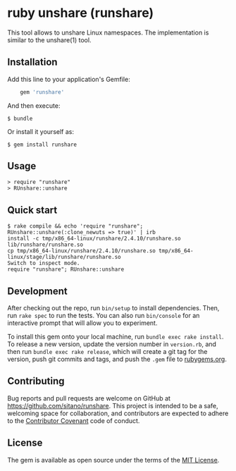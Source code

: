 # ruby unshare (runshare)

This tool allows to unshare Linux namespaces.
The implementation is similar to the unshare(1) tool.

## Installation

Add this line to your application's Gemfile:

```ruby
    gem 'runshare'
```

And then execute:

    $ bundle

Or install it yourself as:

    $ gem install runshare 

## Usage

    > require "runshare"
    > RUnshare::unshare

## Quick start

    $ rake compile && echo 'require "runshare"; RUnshare::unshare(:clone_newuts => true)' | irb
    install -c tmp/x86_64-linux/runshare/2.4.10/runshare.so lib/runshare/runshare.so
    cp tmp/x86_64-linux/runshare/2.4.10/runshare.so tmp/x86_64-linux/stage/lib/runshare/runshare.so
    Switch to inspect mode.
    require "runshare"; RUnshare::unshare

## Development

After checking out the repo, run `bin/setup` to install dependencies.
Then, run `rake spec` to run the tests.
You can also run `bin/console` for an interactive prompt that will allow you to experiment.

To install this gem onto your local machine, run `bundle exec rake install`.
To release a new version, update the version number in `version.rb`,
and then run `bundle exec rake release`, which will create a git tag
for the version, push git commits and tags, and push the `.gem` file
to [rubygems.org](https://rubygems.org).

## Contributing

Bug reports and pull requests are welcome on GitHub at https://github.com/sitano/runshare.
This project is intended to be a safe, welcoming space for collaboration,
and contributors are expected to adhere to the [Contributor Covenant](http://contributor-covenant.org) code of conduct.

## License

The gem is available as open source under the terms of the [MIT License](https://opensource.org/licenses/MIT).
